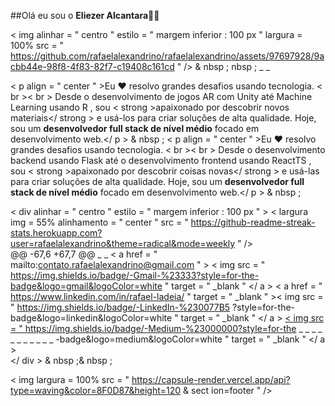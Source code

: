 ##Olá eu sou o <strong>Eliezer Alcantara</strong>🖐🏼

< img  alinhar = " centro "  estilo = " margem inferior : 100 px "  largura = 100%  src = " https://github.com/rafaelalexandrino/rafaelalexandrino/assets/97697928/9acbb44e-98f8-4f83-82f7-c19408c161cd " />
& nbsp ; nbsp ; _ _

< p  align = " center " >Eu ❤️ resolvo grandes desafios usando tecnologia. < br >< br > Desde o desenvolvimento de jogos AR com Unity até Machine Learning usando R , sou < strong >apaixonado por descobrir novos materiais</ strong > e usá-los para criar soluções de alta qualidade. Hoje, sou um <strong> desenvolvedor full stack de nível médio</strong> focado em desenvolvimento web.</ p > & nbsp ;
< p  align = " center " >Eu ❤️ resolvo grandes desafios usando tecnologia. < br >< br > Desde o desenvolvimento backend usando Flask até o desenvolvimento frontend usando ReactTS , sou < strong >apaixonado por descobrir coisas novas</ strong > e usá-las para criar soluções de alta qualidade. Hoje, sou um <strong> desenvolvedor full stack de nível médio</strong> focado em desenvolvimento web.</ p > & nbsp ;

< div   alinhar = " centro "  estilo = " margem inferior : 100 px " >
< largura img  = 55% alinhamento = " center " src = " https://github-readme-streak-stats.herokuapp.com?user=rafaelalexandrino&theme=radical&mode=weekly " />   
@@ -67,6 +67,7 @@
</a> _ _
< a  href = " mailto:contato.rafaelalexandrino@gmail.com " > < img  src = " https://img.shields.io/badge/-Gmail-%23333?style=for-the-badge&logo=gmail&logoColor=white "  target = " _blank " </ a >
< a  href = " https://www.linkedin.com/in/rafael-ladeia/ "  target = " _blank " >< img  src = " https://img.shields.io/badge/-LinkedIn-%230077B5 ?style=for-the-badge&logo=linkedin&logoColor=white "   target = " _blank " </ a >
<a href = " https://medium.com/@rafaelalexandrino " target = " _blank " > < img src = " https://img.shields.io/badge/-Medium-%23000000?style=for-the _  _ _ _ _ _ _ _ _ _ _ -badge&logo=medium&logoColor=white " target = " _blank " </ a >    
</ div > & nbsp ;& nbsp ;


  
  
< img  largura = 100%  src = " https://capsule-render.vercel.app/api?type=waving&color=8F0D87&height=120 & sect ion=footer " />
